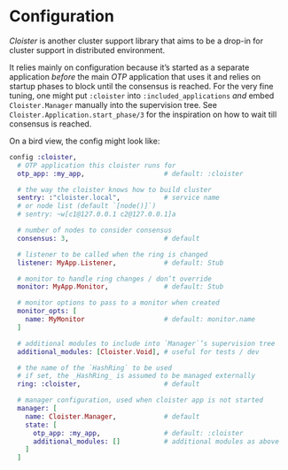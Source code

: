 # Configuration

_Cloister_ is another cluster support library that aims to be a drop-in for cluster support in distributed environment.

It relies mainly on configuration because it’s started as a separate application _before_ the main _OTP_ application that uses it and relies on startup phases to block until the consensus is reached. For the very fine tuning, one might put `:cloister` into `:included_applications` _and_ embed `Cloister.Manager` manually into the supervision tree. See `Cloister.Application.start_phase/3` for the inspiration on how to wait till consensus is reached.

On a bird view, the config might look like:

```elixir
config :cloister,
  # OTP application this cloister runs for
  otp_app: :my_app,                    # default: :cloister

  # the way the cloister knows how to build cluster
  sentry: :"cloister.local",           # service name
  # or node list (default `[node()]`)
  # sentry: ~w[c1@127.0.0.1 c2@127.0.0.1]a

  # number of nodes to consider consensus
  consensus: 3,                        # default

  # listener to be called when the ring is changed
  listener: MyApp.Listener,            # default: Stub

  # monitor to handle ring changes / don’t override
  monitor: MyApp.Monitor,              # default: Stub

  # monitor options to pass to a monitor when created
  monitor_opts: [
    name: MyMonitor                    # default: monitor.name
  ]

  # additional modules to include into `Manager`’s supervision tree
  additional_modules: [Cloister.Void], # useful for tests / dev

  # the name of the `HashRing` to be used
  # if set, the _HashRing_ is assumed to be managed externally
  ring: :cloister,                     # default

  # manager configuration, used when cloister app is not started
  manager: [
    name: Cloister.Manager,            # default
    state: [
      otp_app: :my_app,                # default: :cloister
      additional_modules: []           # additional modules as above
    ]
  ]
```